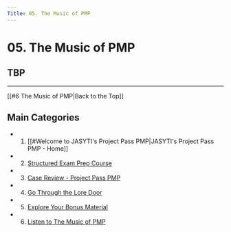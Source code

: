 ```yaml
---
Title: 05. The Music of PMP
---
```


# 05. The Music of PMP

## TBP

---
[[#6 The Music of PMP|Back to the Top]]
##  Main Categories
- 1. [[#Welcome to JASYTI's Project Pass PMP|JASYTI's Project Pass PMP - Home]]
- 2. [Structured Exam Prep Course](01-structured/index.md)
- 3. [Case Review - Project Pass PMP](02-case-study/3-plan/1-artifacts/index.md)
- 4. [Go Through the Lore Door](03-the-lore-door/index.md)
- 5. [Explore Your Bonus Material](04-bonus/index.md)
- 6. [Listen to The Music of PMP](05-music/Index.md)





